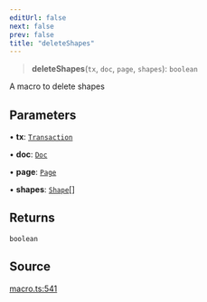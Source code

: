 ```yaml
---
editUrl: false
next: false
prev: false
title: "deleteShapes"
---
```


> **deleteShapes**(`tx`, `doc`, `page`, `shapes`): `boolean`

A macro to delete shapes

## Parameters

• **tx**: [`Transaction`](/api-core/classes/transaction/)

• **doc**: [`Doc`](/api-core/classes/doc/)

• **page**: [`Page`](/api-core/classes/page/)

• **shapes**: [`Shape`](/api-core/classes/shape/)[]

## Returns

`boolean`

## Source

[macro.ts:541](https://github.com/dgmjs/dgmjs/blob/main/packages/core/src/macro.ts#L541)
